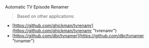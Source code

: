Automatic TV Episode Renamer


> Based on other applications:
> 
- [https://github.com/ghickman/tvrenamr](https://github.com/ghickman/tvrenamr "tvrenamr")
- [https://github.com/dbr/tvnamer](https://github.com/dbr/tvnamer "tvnamer")

